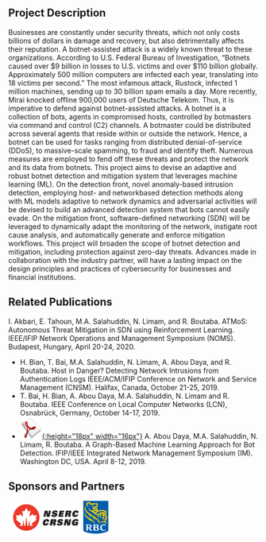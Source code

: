 ## Project Description

Businesses are constantly under security threats, which not only costs billions of dollars in damage and recovery, but also detrimentally affects their reputation. A botnet-assisted attack is a widely known threat to these organizations. According to U.S. Federal Bureau of Investigation, “Botnets caused over $9 billion in losses to U.S. victims and over $110 billion globally. Approximately 500 million computers are infected each year, translating into 18 victims per second.” The most infamous attack, Rustock, infected 1 million machines, sending up to 30 billion spam emails a day. More recently, Mirai knocked offline 900,000 users of Deutsche Telekom. Thus, it is imperative to defend against botnet-assisted attacks. A botnet is a collection of bots, agents in compromised hosts, controlled by botmasters via command and control (C2) channels. A botmaster could be distributed across several agents that reside within or outside the network. Hence, a botnet can be used for tasks ranging from distributed denial-of-service (DDoS), to massive-scale spamming, to fraud and identify theft. Numerous measures are employed to fend off these threats and protect the network and its data from botnets. This project aims to devise an adaptive and robust botnet detection and mitigation system that leverages machine learning (ML). On the detection front, novel anomaly-based intrusion detection, employing host- and networkbased detection methods along with ML models adaptive to network dynamics and adversarial activities will be devised to build an advanced detection system that bots cannot easily evade. On the mitigation front, software-defined networking (SDN) will be leveraged to dynamically adapt the monitoring of the network, instigate root cause analysis, and automatically generate and enforce mitigation workflows. This project will broaden the scope of botnet detection and mitigation, including protection against zero-day threats. Advances made in collaboration with the industry partner, will have a lasting impact on the design principles and practices of cybersecurity for  businesses and financial institutions.

## Related Publications
I. Akbari, E. Tahoun, M.A. Salahuddin, N. Limam, and R. Boutaba. ATMoS: Autonomous Threat Mitigation in SDN using Reinforcement Learning. IEEE/IFIP Network Operations and Management Symposium (NOMS). Budapest, Hungary, April 20-24, 2020.
- H. Bian, T. Bai, M.A. Salahuddin, N. Limam, A. Abou Daya, and R. Boutaba. Host in Danger? Detecting Network Intrusions from Authentication Logs IEEE/ACM/IFIP Conference on Network and Service Management (CNSM). Halifax, Canada, October 21-25, 2019.
- T. Bai, H. Bian, A. Abou Daya, M.A. Salahuddin, N. Limam and R. Boutaba. IEEE Conference on Local Computer Networks (LCN), Osnabrück, Germany, October 14-17, 2019. 
- [![Paper](assets/pdflogo.gif){:height="18px" width="16px"}](http://rboutaba.cs.uwaterloo.ca/Papers/Conferences/2019/AbouDayaIM19.pdf) A. Abou Daya, M.A. Salahuddin, N. Limam, R. Boutaba. A Graph-Based Machine Learning Approach for Bot Detection. IFIP/IEEE Integrated Network Management Symposium (IM). Washington DC, USA. April 8-12, 2019.

## Sponsors and Partners
<img src="assets/nserc_logo.png" alt="NSERC" width="30%"/><img src="assets/rbc_logo.png" alt="RBC" width="10%"/>

